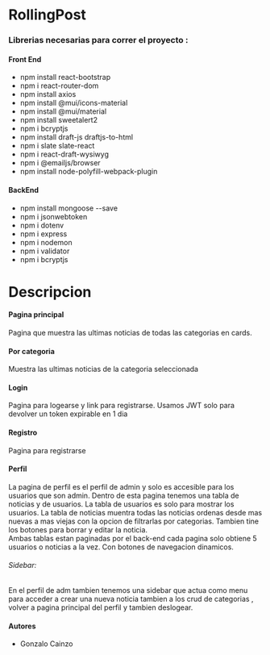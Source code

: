 # RollingPost 
    
### Librerias necesarias para correr el proyecto :
#### Front End
- npm install react-bootstrap
- npm i react-router-dom
- npm install axios
- npm install @mui/icons-material
- npm install @mui/material
- npm install sweetalert2
- npm i bcryptjs
- npm install draft-js draftjs-to-html
- npm i slate slate-react
- npm i react-draft-wysiwyg
- npm i @emailjs/browser
- npm install node-polyfill-webpack-plugin
#### BackEnd
- npm install mongoose --save
- npm i jsonwebtoken
- npm i dotenv
- npm i express
- npm i nodemon
- npm i validator
- npm i bcryptjs


# Descripcion
  
#### Pagina principal
Pagina que muestra las ultimas noticias de todas las categorias en cards.
#### Por categoria
Muestra las ultimas noticias de la categoria seleccionada
#### Login 
Pagina para logearse y link para registrarse. Usamos JWT solo para devolver un token expirable en 1 dia
#### Registro
Pagina para registrarse
        
#### Perfil
La pagina de perfil es el perfil de admin y solo es accesible para los usuarios que son admin.
Dentro de esta pagina tenemos una tabla de noticias y de usuarios. La tabla de usuarios es solo para mostrar los usuarios. 
La tabla de noticias muentra todas las noticias ordenas desde mas nuevas a mas viejas con la opcion de filtrarlas por categorias. Tambien 
tine los botones para borrar y editar la noticia.     
Ambas tablas estan paginadas por el back-end cada pagina solo obtiene 5 usuarios o noticias a la vez. Con botones de navegacion dinamicos.

###### Sidebar:

En el perfil de adm tambien tenemos una sidebar que actua como menu para acceder a crear una nueva noticia  tambien a los crud de categorias , volver a pagina principal del perfil y tambien deslogear.

#### Autores
- Gonzalo Cainzo
